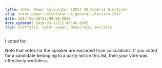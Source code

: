 ```yaml
---
title: Voter Power Calculator (2017 UK General Election)
slug: voter-power-calculator-uk-general-election-2017
date: 2017-06-18T22:00:00.000Z
date_updated: 2020-03-12T22:43:49.000Z
tags: Portfolio, voter power, democracy, politics
---
```


<script>
  import VoterPowerCalculator from '$lib/components/VoterPowerCalculator.svelte';
</script>

I voted for:

<VoterPowerCalculator year={2017} />

Note that votes for the speaker are excluded from calculations. If you voted for a candidate belonging to a party not on this list, then your vote was effectively worthless.
